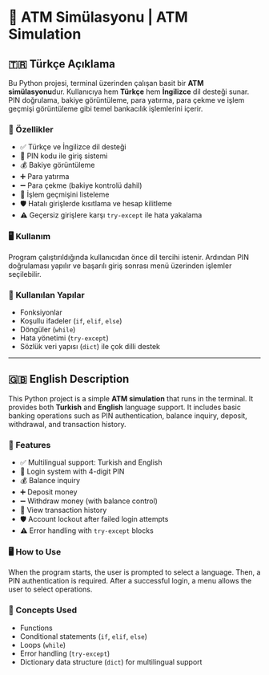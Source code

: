 # 🏧 ATM Simülasyonu | ATM Simulation

## 🇹🇷 Türkçe Açıklama

Bu Python projesi, terminal üzerinden çalışan basit bir **ATM simülasyonu**dur. Kullanıcıya hem **Türkçe** hem **İngilizce** dil desteği sunar. PIN doğrulama, bakiye görüntüleme, para yatırma, para çekme ve işlem geçmişi görüntüleme gibi temel bankacılık işlemlerini içerir.

### 🔧 Özellikler
- ✅ Türkçe ve İngilizce dil desteği
- 🔐 PIN kodu ile giriş sistemi
- 💰 Bakiye görüntüleme
- ➕ Para yatırma
- ➖ Para çekme (bakiye kontrolü dahil)
- 📜 İşlem geçmişini listeleme
- 🛡️ Hatalı girişlerde kısıtlama ve hesap kilitleme
- ⚠️ Geçersiz girişlere karşı `try-except` ile hata yakalama

### 🖥️ Kullanım
Program çalıştırıldığında kullanıcıdan önce dil tercihi istenir. Ardından PIN doğrulaması yapılır ve başarılı giriş sonrası menü üzerinden işlemler seçilebilir.

### 🧠 Kullanılan Yapılar
- Fonksiyonlar
- Koşullu ifadeler (`if`, `elif`, `else`)
- Döngüler (`while`)
- Hata yönetimi (`try-except`)
- Sözlük veri yapısı (`dict`) ile çok dilli destek

---

## 🇬🇧 English Description

This Python project is a simple **ATM simulation** that runs in the terminal. It provides both **Turkish** and **English** language support. It includes basic banking operations such as PIN authentication, balance inquiry, deposit, withdrawal, and transaction history.

### 🔧 Features
- ✅ Multilingual support: Turkish and English
- 🔐 Login system with 4-digit PIN
- 💰 Balance inquiry
- ➕ Deposit money
- ➖ Withdraw money (with balance control)
- 📜 View transaction history
- 🛡️ Account lockout after failed login attempts
- ⚠️ Error handling with `try-except` blocks

### 🖥️ How to Use
When the program starts, the user is prompted to select a language. Then, a PIN authentication is required. After a successful login, a menu allows the user to select operations.

### 🧠 Concepts Used
- Functions
- Conditional statements (`if`, `elif`, `else`)
- Loops (`while`)
- Error handling (`try-except`)
- Dictionary data structure (`dict`) for multilingual support
